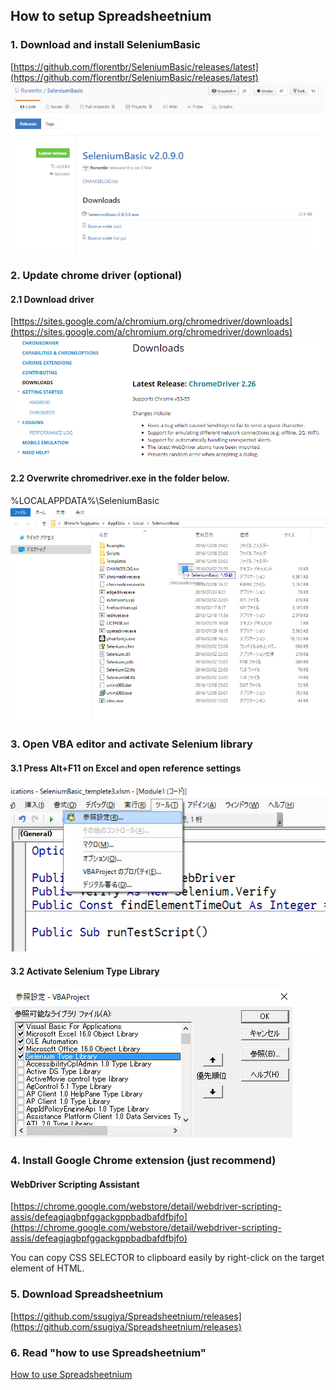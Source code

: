 ## How to setup Spreadsheetnium

### 1. Download and install SeleniumBasic
[https://github.com/florentbr/SeleniumBasic/releases/latest](https://github.com/florentbr/SeleniumBasic/releases/latest)
![Download and install SeleniumBasic](./img/image1.png "Download and install SeleniumBasic")

### 2. Update chrome driver (optional)

#### 2.1 Download driver
[https://sites.google.com/a/chromium.org/chromedriver/downloads](https://sites.google.com/a/chromium.org/chromedriver/downloads)
![Download driver](./img/image2.png "Download driver")

#### 2.2 Overwrite chromedriver.exe in the folder below.
%LOCALAPPDATA%\SeleniumBasic
![Overwrite chromedriver.exe](./img/image3.png "Overwrite chromedriver.exe")

### 3. Open VBA editor and activate Selenium library

#### 3.1 Press Alt+F11 on Excel and open reference settings
![Open VBA editor](./img/image4.png "Open VBA editor")

#### 3.2 Activate Selenium Type Library
![Activate](./img/image5.png "Activate")


### 4. Install Google Chrome extension (just recommend)

#### WebDriver Scripting Assistant
[https://chrome.google.com/webstore/detail/webdriver-scripting-assis/defeagjagbpfggackgppbadbafdfbjfo](https://chrome.google.com/webstore/detail/webdriver-scripting-assis/defeagjagbpfggackgppbadbafdfbjfo)

You can copy CSS SELECTOR to clipboard easily by right-click on the target element of HTML.

### 5. Download Spreadsheetnium

[https://github.com/ssugiya/Spreadsheetnium/releases](https://github.com/ssugiya/Spreadsheetnium/releases)


### 6. Read "how to use Spreadsheetnium"

[How to use Spreadsheetnium](./howToUseSpreadsheetnium.md)



